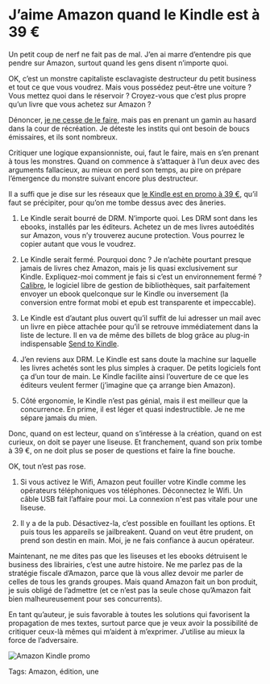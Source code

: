 # J’aime Amazon quand le Kindle est à 39 €

Un petit coup de nerf ne fait pas de mal. J’en ai marre d’entendre pis que pendre sur Amazon, surtout quand les gens disent n’importe quoi.

OK, c’est un monstre capitaliste esclavagiste destructeur du petit business et tout ce que vous voudrez. Mais vous possédez peut-être une voiture ? Vous mettez quoi dans le réservoir ? Croyez-vous que c’est plus propre qu’un livre que vous achetez sur Amazon ?

Dénoncer, [je ne cesse de le faire](http://blog.tcrouzet.com/2014/09/16/la-fin-de-lartisanat-numerique/), mais pas en prenant un gamin au hasard dans la cour de récréation. Je déteste les instits qui ont besoin de boucs émissaires, et ils sont nombreux.

Critiquer une logique expansionniste, oui, faut le faire, mais en s’en prenant à tous les monstres. Quand on commence à s’attaquer à l’un deux avec des arguments fallacieux, au mieux on perd son temps, au pire on prépare l’émergence du monstre suivant encore plus destructeur.

Il a suffi que je dise sur les réseaux que [le Kindle est en promo à 39 €](http://www.amazon.fr/gp/product/B00KDRUCJY/ref=gw_eink_Luckday_DB_186865847?ie=UTF8&nav_sdd=aps&pf_rd_m=A1X6FK5RDHNB96&pf_rd_s=gateway-takeover&pf_rd_r=0T5S0M1K6ETGTSZ0495R&pf_rd_t=101&pf_rd_p=591572267&pf_rd_i=405320), qu’il faut se précipiter, pour qu’on me tombe dessus avec des âneries.

1. Le Kindle serait bourré de DRM. N’importe quoi. Les DRM sont dans les ebooks, installés par les éditeurs. Achetez un de mes livres autoédités sur Amazon, vous n’y trouverez aucune protection. Vous pourrez le copier autant que vous le voudrez.

2. Le Kindle serait fermé. Pourquoi donc ? Je n’achète pourtant presque jamais de livres chez Amazon, mais je lis quasi exclusivement sur Kindle. Expliquez-moi comment je fais si c’est un environnement fermé ? [Calibre](http://calibre-ebook.com/), le logiciel libre de gestion de bibliothèques, sait parfaitement envoyer un ebook quelconque sur le Kindle ou inversement (la conversion entre format mobi et epub est transparente et impeccable).

3. Le Kindle est d’autant plus ouvert qu’il suffit de lui adresser un mail avec un livre en pièce attachée pour qu’il se retrouve immédiatement dans la liste de lecture. Il en va de même des billets de blog grâce au plug-in indispensable [Send to Kindle](http://www.amazon.com/gp/sendtokindle).

4. J’en reviens aux DRM. Le Kindle est sans doute la machine sur laquelle les livres achetés sont les plus simples à craquer. De petits logiciels font ça d’un tour de main. Le Kindle facilite ainsi l’ouverture de ce que les éditeurs veulent fermer (j’imagine que ça arrange bien Amazon).

5. Côté ergonomie, le Kindle n’est pas génial, mais il est meilleur que la concurrence. En prime, il est léger et quasi indestructible. Je ne me sépare jamais du mien.

Donc, quand on est lecteur, quand on s’intéresse à la création, quand on est curieux, on doit se payer une liseuse. Et franchement, quand son prix tombe à 39 €, on ne doit plus se poser de questions et faire la fine bouche.

OK, tout n’est pas rose.

1. Si vous activez le Wifi, Amazon peut fouiller votre Kindle comme les opérateurs téléphoniques vos téléphones. Déconnectez le Wifi. Un câble USB fait l’affaire pour moi. La connexion n'est pas vitale pour une liseuse.

2. Il y a de la pub. Désactivez-la, c’est possible en fouillant les options. Et puis tous les appareils se jailbreakent. Quand on veut être prudent, on prend son destin en main. Moi, je ne fais confiance à aucun opérateur.

Maintenant, ne me dites pas que les liseuses et les ebooks détruisent le business des librairies, c’est une autre histoire. Ne me parlez pas de la stratégie fiscale d’Amazon, parce que là vous allez devoir me parler de celles de tous les grands groupes. Mais quand Amazon fait un bon produit, je suis obligé de l’admettre (et ce n’est pas la seule chose qu’Amazon fait bien malheureusement pour ses concurrents).

En tant qu’auteur, je suis favorable à toutes les solutions qui favorisent la propagation de mes textes, surtout parce que je veux avoir la possibilité de critiquer ceux-là mêmes qui m’aident à m’exprimer. J’utilise au mieux la force de l’adversaire.

![Amazon Kindle promo](http://blog.tcrouzet.comhttps://tcrouzet.com/images_tc/2015/03/amazon-600x404.jpg)



Tags: Amazon, édition, une